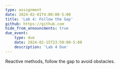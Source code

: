 ```yaml
---
type: assignment
date: 2024-02-01T4:00:00-5:00
title: 'Lab 4: Follow the Gap'
github: https://github.com
hide_from_announcments: true
due_event: 
    type: due
    date: 2024-02-15T23:59:00-5:00
    description: 'Lab 4 Due'
---
```

Reactive methods, follow the gap to avoid obstacles.
